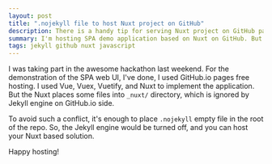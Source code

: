 ```yaml
---
layout: post
title: ".nojekyll file to host Nuxt project on GitHub"
description: There is a handy tip for serving Nuxt project on GitHub pages hosting
summary: I'm hosting SPA demo application based on Nuxt on GitHub. But Jekyll engine ignores _nuxt/ dir because of leading underscore. There is the best workaround.
tags: jekyll github nuxt javascript
---
```


I was taking part in the awesome hackathon last weekend.
For the demonstration of the SPA web UI, I've done, I used GitHub.io pages free hosting.
I used Vue, Vuex, Vuetify, and Nuxt to implement the application.
But the Nuxt places some files into `_nuxt/` directory,
which is ignored by Jekyll engine on GitHub.io side.

To avoid such a conflict, it's enough to place `.nojekyll` empty file in the root of the repo.
So, the Jekyll engine would be turned off, and you can host your Nuxt based solution.

Happy hosting!